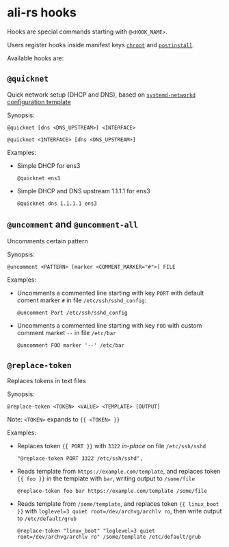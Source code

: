 # ali-rs hooks

Hooks are special commands starting with `@<HOOK_NAME>`.

Users register hooks inside manifest keys [`chroot`](https://github.com/soyart/ali/blob/master/ALI.md#key-chroot)
and [`postinstall`](https://github.com/soyart/ali/blob/master/ALI.md#key-chroot).

Available hooks are:

## `@quicknet`

  Quick network setup (DHCP and DNS), based on [`systemd-networkd`
  configuration template](./src/hooks/constants.rs)

  Synopsis:

  ```
  @quicknet [dns <DNS_UPSTREAM>] <INTERFACE>

  @quicknet <INTERFACE> [dns <DNS_UPSTREAM>]
  ```

  Examples:

  -  Simple DHCP for ens3

      ```
      @quicknet ens3
      ```

  - Simple DHCP and DNS upstream 1.1.1.1 for ens3

      ```
      @quicknet dns 1.1.1.1 ens3
      ```

## `@uncomment` and `@uncomment-all`

  Uncomments certain pattern

  Synopsis:

  ```
  @uncomment <PATTERN> [marker <COMMENT_MARKER="#">] FILE
  ```

  Examples:

  - Uncomments a commented line starting with key `PORT` with default
    coment marker `#` in file `/etc/ssh/sshd_config`:

      ```
      @uncomment Port /etc/ssh/sshd_config
      ```

  - Uncomments a commented line starting with key `FOO` with custom
    comment market `--` in file `/etc/bar`

      ```
      @uncomment FOO marker '--' /etc/bar
      ```
  

## `@replace-token`

  Replaces tokens in text files

  Synopsis:

  ```
  @replace-token <TOKEN> <VALUE> <TEMPLATE> [OUTPUT]
  ```

  Note: `<TOKEN>` expands to `{{ <TOKEN> }}`

  Examples:

  - Replaces token `{{ PORT }}` with `3322` _in-place_ on file `/etc/ssh/sshd`

      ```
      "@replace-token PORT 3322 /etc/ssh/sshd",
      ```

  - Reads template from `https://example.com/template`, and
  replaces token `{{ foo }}` in the template with `bar`, writing output to `/some/file`

      ```
      @replace-token foo bar https://example.com/template /some/file
      ```

  - Reads template from `/some/template`, and replaces token `{{ linux_boot }}`
  with `loglevel=3 quiet root=/dev/archvg/archlv ro`, then write output to `/etc/default/grub`

      ```
      @replace-token "linux_boot" "loglevel=3 quiet root=/dev/archvg/archlv ro" /some/template /etc/default/grub
      ```
